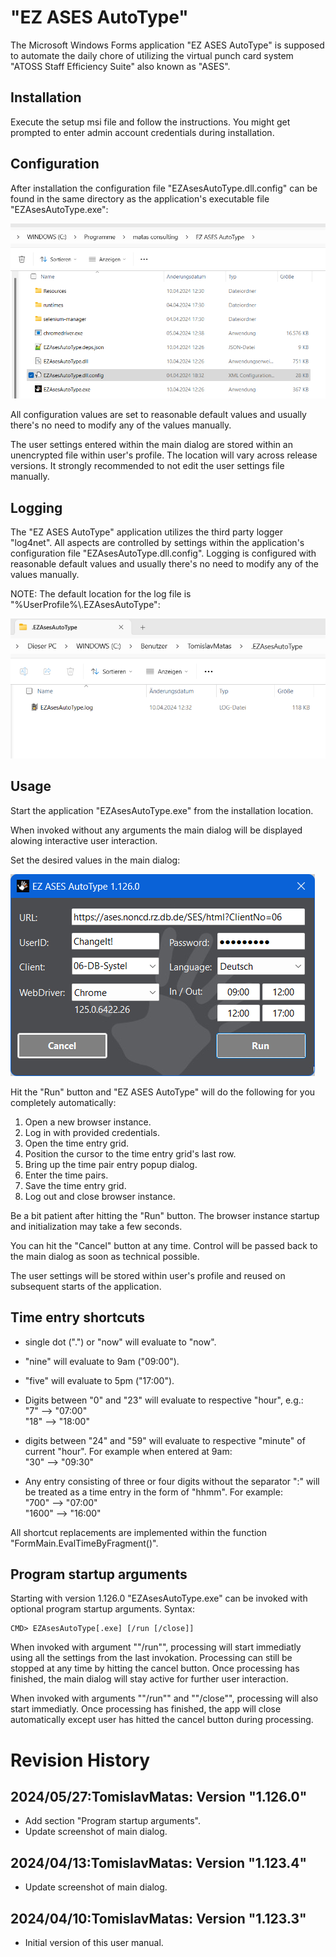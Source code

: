 # "EZ ASES AutoType"
The Microsoft Windows Forms application "EZ ASES AutoType" is supposed
to automate the daily chore of utilizing the virtual punch card system
"ATOSS Staff Efficiency Suite" also known as "ASES".

## Installation 
Execute the setup msi file and follow the instructions. 
You might get prompted to enter admin account credentials during installation.

## Configuration
After installation the configuration file "EZAsesAutoType.dll.config" 
can be found in the same directory as the application's executable 
file "EZAsesAutoType.exe":

![ConfigFile](../res/img/Screenshot-WindowsExplorer-ConfigFile.png)

All configuration values are set to reasonable default values 
and usually there's no need to modify any of the values manually.

The user settings entered within the main dialog are stored within
an unencrypted file within user's profile. The location will vary
across release versions. It strongly recommended to not edit the
user settings file manually.

## Logging
The "EZ ASES AutoType" application utilizes the third party logger "log4net". 
All aspects are controlled by settings within the application's configuration 
file "EZAsesAutoType.dll.config". Logging is configured with reasonable default 
values and usually there's no need to modify any of the values manually.

NOTE: The default location for the log file is "%UserProfile%&#92;.EZAsesAutoType":

![LogFile](../res/img/Screenshot-WindowsExplorer-LogFile.png)

## Usage
Start the application "EZAsesAutoType.exe" from the installation location.

When invoked without any arguments the main dialog will be displayed
alowing interactive user interaction.

Set the desired values in the main dialog:

![MainDialog](../res/img/Screenshot-MainDialog-v1.126.0.png)

Hit the "Run" button and "EZ ASES AutoType" will do the
following for you completely automatically:

1) Open a new browser instance.
2) Log in with provided credentials.
3) Open the time entry grid.
4) Position the cursor to the time entry grid's last row.
5) Bring up the time pair entry popup dialog.
6) Enter the time pairs.
7) Save the time entry grid.
8) Log out and close browser instance.

Be a bit patient after hitting the "Run" button. The browser instance
startup and initialization may take a few seconds.

You can hit the "Cancel" button at any time. Control will be passed back to
the main dialog as soon as technical possible.

The user settings will be stored within user's profile and reused
on subsequent starts of the application.

## Time entry shortcuts
* single dot (".") or "now" will evaluate to "now".
  
* "nine" will evaluate to 9am ("09:00").
  
* "five" will evaluate to 5pm ("17:00").
  
* Digits between "0" and "23" will evaluate to respective "hour", e.g.:   
   "7" --> "07:00"   
  "18" --> "18:00"     

* digits between "24" and "59" will evaluate to respective "minute" 
  of current "hour". For example when entered at 9am:   
  "30" --> "09:30"   

* Any entry consisting of three or four digits without the separator ":" 
  will be treated as a time entry in the form of "hhmm". For example:   
   "700" --> "07:00"   
  "1600" --> "16:00"   

All shortcut replacements are implemented within the 
function "FormMain.EvalTimeByFragment()".

## Program startup arguments
Starting with version 1.126.0 "EZAsesAutoType.exe" can be 
invoked with optional program startup arguments.
Syntax: 
```CMD
CMD> EZAsesAutoType[.exe] [/run [/close]]
```

When invoked with argument ""/run"", processing will start immediatly
using all the settings from the last invokation. 
Processing can still be stopped at any time by hitting the cancel button.
Once processing has finished, the main dialog will stay active for
further user interaction.

When invoked with arguments ""/run"" and ""/close"", processing will also 
start immediatly. Once processing has finished, the app will close
automatically except user has hitted the cancel button during processing.

# Revision History
## 2024/05/27:TomislavMatas: Version "1.126.0"
* Add section "Program startup arguments".
* Update screenshot of main dialog.

## 2024/04/13:TomislavMatas: Version "1.123.4"
* Update screenshot of main dialog.

## 2024/04/10:TomislavMatas: Version "1.123.3"
* Initial version of this user manual.
